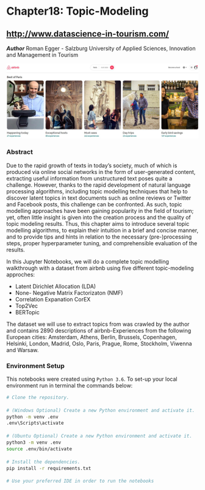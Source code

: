 # Chapter18: Topic-Modeling
## http://www.datascience-in-tourism.com/

***Author***
Roman Egger - Salzburg University of Applied Sciences, Innovation and Management in Tourism

![paris.jpg](https://github.com/DataScience-in-Tourism/Chapter-18-Topic-Modeling/blob/main/data/paris.jpg)

### Abstract

Due to the rapid growth of texts in today’s society, much of which is produced via online social networks in the form of user-generated content, extracting useful information from unstructured text poses quite a challenge. However, thanks to the rapid development of natural language processing algorithms, including topic modelling techniques that help to discover latent topics in text documents such as online reviews or Twitter and Facebook posts, this challenge can be confronted. As such, topic modelling approaches have been gaining popularity in the field of tourism; yet, often little insight is given into the creation process and the quality of topic modeling results. Thus, this chapter aims to introduce several topic modelling algorithms, to explain their intuition in a brief and concise manner, and to provide tips and hints in relation to the necessary (pre-)processing steps, proper hyperparameter tuning, and comprehensible evaluation of the results.

In this Jupyter Notebooks, we will do a complete topic modelling walkthrough with a dataset from airbnb using five different topic-modeling approches: 
* Latent Dirichlet Allocation (LDA)
* None- Negative Matrix Factorizaton (NMF) 
* Correlation Expanation CorEX
* Top2Vec
* BERTopic

The dataset we will use to extract topics from was crawled by the author and contains 2890 descriptions of airbnb-Experiences from the following European cities: Amsterdam, Athens, Berlin, Brussels, Copenhagen, Helsinki, London, Madrid, Oslo, Paris, Prague, Rome, Stockholm, Viwenna and Warsaw.

### Environment Setup

This notebooks were created using `Python 3.6`.  To set-up your local environment run in terminal the commands below:

```bash
# Clone the repository.

# (Windows Optional) Create a new Python environment and activate it.
python -m venv .env
.env\Scripts\activate

# (Ubuntu Optional) Create a new Python environment and activate it.
python3 -m venv .env
source .env/bin/activate

# Install the dependencies.
pip install -r requirements.txt

# Use your preferred IDE in order to run the notebooks
```
